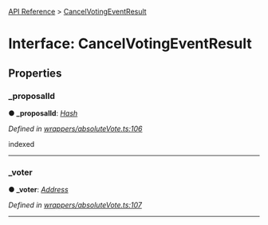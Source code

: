 [API Reference](../README.md) > [CancelVotingEventResult](../interfaces/CancelVotingEventResult.md)



# Interface: CancelVotingEventResult


## Properties
<a id="_proposalId"></a>

###  _proposalId

**●  _proposalId**:  *[Hash](../#Hash)* 

*Defined in [wrappers/absoluteVote.ts:106](https://github.com/daostack/arc.js/blob/42de6847/lib/wrappers/absoluteVote.ts#L106)*



indexed




___

<a id="_voter"></a>

###  _voter

**●  _voter**:  *[Address](../#Address)* 

*Defined in [wrappers/absoluteVote.ts:107](https://github.com/daostack/arc.js/blob/42de6847/lib/wrappers/absoluteVote.ts#L107)*





___


